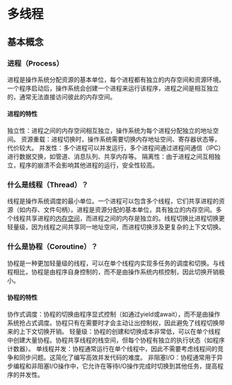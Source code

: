 # 多线程

## 基本概念

### 进程（Process）

进程是操作系统分配资源的基本单位，每个进程都有独立的内存空间和资源环境。一个程序启动后，操作系统会创建一个进程来运行该程序，进程之间是相互独立的，通常无法直接访问彼此的内存空间。

#### 进程的特性

独立性：进程之间的内存空间相互独立，操作系统为每个进程分配独立的地址空间。
资源重载：进程切换时，操作系统需要切换内存地址空间、寄存器状态等，代价较大。
并发性：多个进程可以并发运行，多个进程间通过进程间通信（IPC）进行数据交换，如管道、消息队列、共享内存等。
隔离性：由于进程之间互相独立，程序的崩溃不会影响其他进程的运行，安全性较高。

### 什么是线程（Thread）？

线程是操作系统调度的最小单位。一个进程可以包含多个线程，它们共享进程的资源（如内存、文件句柄）。进程是资源分配的基本单位，具有独立的内存空间。多个线程共享进程的[内存空间](./内存空间.md)，而进程之间的内存是独立的。线程切换比进程切换更轻量级，因为线程之间共享同一地址空间，而进程切换涉及更复杂的上下文切换。

### 什么是协程（Coroutine）？

协程是一种更加轻量级的线程，可以在单个线程内实现多任务的调度和切换。与线程相比，协程是由程序自身控制的，而不是由操作系统内核控制，因此切换开销极小。

#### 协程的特性

协作式调度：协程的切换由程序显式控制（如通过yield或await），而不是由操作系统抢占式调度。协程只有在需要时才会主动让出控制权，因此避免了线程切换带来的上下文切换开销。
轻量级：协程的创建和切换成本非常低，可以在单个线程中创建大量协程。协程共享线程的栈空间，但每个协程有独立的执行状态（如程序计数器）。
单线程并发：协程通常运行在单个线程中，因此不需要考虑线程间的竞争和同步问题。这简化了编写高效并发代码的难度。
非阻塞I/O：协程通常用于异步编程和非阻塞I/O操作中，它允许在等待I/O操作完成时切换到其他任务，提高程序的并发性。
